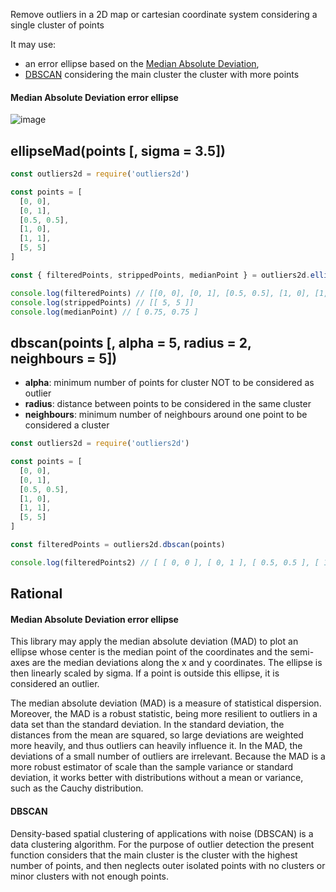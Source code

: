 Remove outliers in a 2D map or cartesian coordinate system considering a single cluster of points

It may use:

- an error ellipse based on the [Median Absolute Deviation](https://en.wikipedia.org/wiki/Median_absolute_deviation),
- [DBSCAN](https://en.wikipedia.org/wiki/DBSCAN) considering the main cluster the cluster with more points

#### Median Absolute Deviation error ellipse
![image](https://user-images.githubusercontent.com/3984909/188286763-21dbf76d-3968-4618-9f8c-83a7e3cbee13.png)

## ellipseMad(points [, sigma = 3.5])

```js
const outliers2d = require('outliers2d')

const points = [
  [0, 0],
  [0, 1],
  [0.5, 0.5],
  [1, 0],
  [1, 1],
  [5, 5]
]

const { filteredPoints, strippedPoints, medianPoint } = outliers2d.ellipseMad(points)

console.log(filteredPoints) // [[0, 0], [0, 1], [0.5, 0.5], [1, 0], [1, 1]]
console.log(strippedPoints) // [[ 5, 5 ]]
console.log(medianPoint) // [ 0.75, 0.75 ]
```

## dbscan(points [, alpha = 5, radius = 2, neighbours = 5])

 - **alpha**: minimum number of points for cluster NOT to be considered as outlier
 - **radius**: distance between points to be considered in the same cluster
 - **neighbours**: minimum number of neighbours around one point to be considered a cluster

```js
const outliers2d = require('outliers2d')

const points = [
  [0, 0],
  [0, 1],
  [0.5, 0.5],
  [1, 0],
  [1, 1],
  [5, 5]
]

const filteredPoints = outliers2d.dbscan(points)

console.log(filteredPoints2) // [ [ 0, 0 ], [ 0, 1 ], [ 0.5, 0.5 ], [ 1, 0 ], [ 1, 1 ] ]
```

## Rational
#### Median Absolute Deviation error ellipse

This library may apply the median absolute deviation (MAD) to plot an ellipse whose center is the median point of the coordinates and the semi-axes are the median deviations along the x and y coordinates. The ellipse is then linearly scaled by sigma. If a point is outside this ellipse, it is considered an outlier.

The median absolute deviation (MAD) is a measure of statistical dispersion. Moreover, the MAD is a robust statistic, being more resilient to outliers in a data set than the standard deviation. In the standard deviation, the distances from the mean are squared, so large deviations are weighted more heavily, and thus outliers can heavily influence it. In the MAD, the deviations of a small number of outliers are irrelevant. Because the MAD is a more robust estimator of scale than the sample variance or standard deviation, it works better with distributions without a mean or variance, such as the Cauchy distribution.

#### DBSCAN

Density-based spatial clustering of applications with noise (DBSCAN) is a data clustering algorithm. For the purpose of outlier detection the present function considers that the main cluster is the cluster with the highest number of points, and then neglects outer isolated points with no clusters or minor clusters with not enough points.

